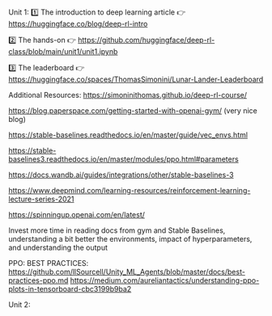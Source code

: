Unit 1:
1️⃣ The introduction to deep learning article 👉  https://huggingface.co/blog/deep-rl-intro

2️⃣ The hands-on  👉 https://github.com/huggingface/deep-rl-class/blob/main/unit1/unit1.ipynb

3️⃣ The leaderboard 👉 https://huggingface.co/spaces/ThomasSimonini/Lunar-Lander-Leaderboard

Additional  Resources:
https://simoninithomas.github.io/deep-rl-course/

https://blog.paperspace.com/getting-started-with-openai-gym/ (very nice blog)

https://stable-baselines.readthedocs.io/en/master/guide/vec_envs.html


https://stable-baselines3.readthedocs.io/en/master/modules/ppo.html#parameters

https://docs.wandb.ai/guides/integrations/other/stable-baselines-3

https://www.deepmind.com/learning-resources/reinforcement-learning-lecture-series-2021

https://spinningup.openai.com/en/latest/


Invest more time in reading docs from gym and Stable Baselines, understanding a bit better the environments, impact of hyperparameters, and understanding the output

PPO:
BEST PRACTICES: https://github.com/llSourcell/Unity_ML_Agents/blob/master/docs/best-practices-ppo.md
https://medium.com/aureliantactics/understanding-ppo-plots-in-tensorboard-cbc3199b9ba2 

Unit 2:
